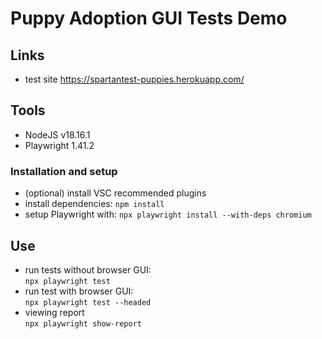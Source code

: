 # Puppy Adoption GUI Tests Demo

## Links
- test site https://spartantest-puppies.herokuapp.com/

## Tools
- NodeJS v18.16.1
- Playwright 1.41.2

### Installation and setup
- (optional) install VSC recommended plugins
- install dependencies: `npm install`
- setup Playwright with: `npx playwright install --with-deps chromium`

## Use
- run tests without browser GUI:  
`npx playwright test`
- run test with browser GUI:  
`npx playwright test --headed`
- viewing report  
`npx playwright show-report`


